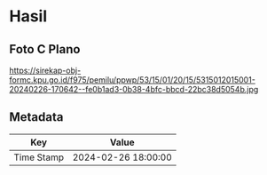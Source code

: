 # Hasil

## Foto C Plano

https://sirekap-obj-formc.kpu.go.id/f975/pemilu/ppwp/53/15/01/20/15/5315012015001-20240226-170642--fe0b1ad3-0b38-4bfc-bbcd-22bc38d5054b.jpg


## Metadata

| Key        | Value               |
| ---------- | ------------------- |
| Time Stamp | 2024-02-26 18:00:00 |



